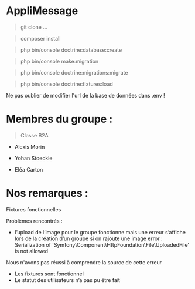 # AppliMessage

> git clone ...

> composer install

> php bin/console doctrine:database:create

> php bin/console make:migration

> php bin/console doctrine:migrations:migrate

> php bin/console doctrine:fixtures:load

Ne pas oublier de modifier l'url de la base de données dans .env !

# Membres du groupe :

> Classe B2A

- Alexis Morin

- Yohan Stoeckle

- Eléa Carton

# Nos remarques : 

Fixtures fonctionnelles

Problèmes rencontrés :

- l’upload de l’image pour le groupe fonctionne mais une erreur s’affiche lors de la création d’un groupe si on rajoute une image
error : Serialization of 'Symfony\Component\HttpFoundation\File\UploadedFile' is not allowed

Nous n'avons pas réussi à comprendre la source de cette erreur 
- Les fixtures sont fonctionnel
- Le statut des utilisateurs n’a pas pu être fait
